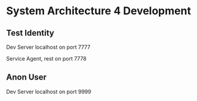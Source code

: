 System Architecture 4 Development
=================================



## Test Identity

Dev Server localhost on port 7777

Service Agent, rest on port 7778


## Anon User

Dev Server localhost on port 9999

